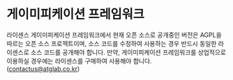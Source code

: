 # 게이미피케이션 프레임워크

라이센스
게이미피케이션 프레임워크에서 현재 오픈 소스로 공개중인 버전은 AGPL을 따르는 오픈 소스 프로젝트이며, 소스 코드를 수정하여 사용하는 경우 반드시 동일한 라이센스로 소스 코드를 공개해야 합니다.
만약, 게이미피케이션 프레임워크를 상업적으로 이용하실 경우에는 라이센스를 구매하여 사용해야 합니다. (contactus@atglab.co.kr)
